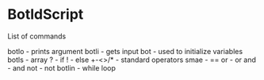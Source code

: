 # BotldScript

List of commands

botlo - prints argument
botli - gets input
bot - used to initialize variables
botls - array
? - if
! - else
+-<>/* - standard operators
smae - ==
or - or
and - and
not - not 
botlin - while loop
 
